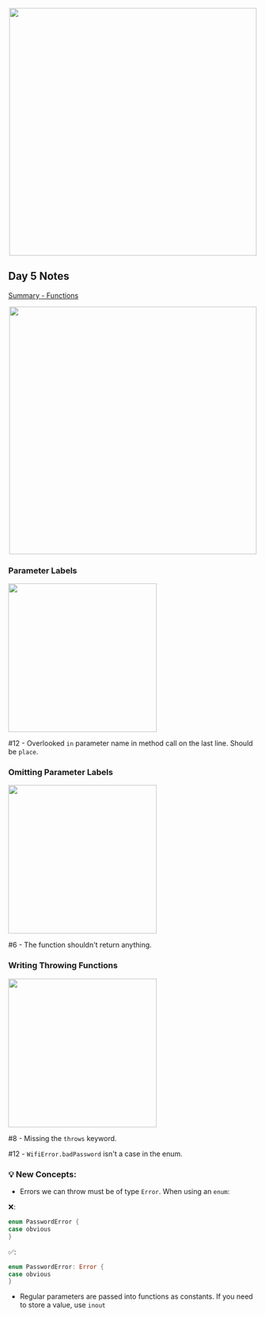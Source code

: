 <p align="center"><img src="https://github.com/neilhiddink/HwS/blob/1aff6f6451bfbef908e80d071cde9f3f30158242/00.%20Resources/banner-100.png" width="500"></p>

## Day 5 Notes

[Summary - Functions](https://youtu.be/5PcYq4M6Qaw)

<p align="center"><img src="https://github.com/neilhiddink/HwS/blob/1aff6f6451bfbef908e80d071cde9f3f30158242/01.%20100%20Days%20of%20Swift/00.%20Swift%20Fundamentals/005.%20Functions/Tests/00.%20Day%205%20Progress%202-5-19.png" width="500"></p>

### Parameter Labels

<img src="" width="300">

#12 - Overlooked `in` parameter name in method call on the last line. Should be `place`.

### Omitting Parameter Labels

<img src="https://github.com/neilhiddink/HwS/blob/1aff6f6451bfbef908e80d071cde9f3f30158242/01.%20100%20Days%20of%20Swift/00.%20Swift%20Fundamentals/005.%20Functions/Tests/05.%20Omitting%20Parameter%20Labels%202-5-19.png" width="300">

#6 - The function shouldn't return anything.

### Writing Throwing Functions

<img src="https://github.com/neilhiddink/HwS/blob/1aff6f6451bfbef908e80d071cde9f3f30158242/01.%20100%20Days%20of%20Swift/00.%20Swift%20Fundamentals/005.%20Functions/Tests/08.%20Writing%20Throwing%20Functions%202-5-19.png" width="300">

#8 - Missing the `throws` keyword.

#12 - `WifiError.badPassword` isn't a case in the enum.

### 💡 New Concepts:

- Errors we can throw must be of type  `Error`. When using an `enum`:

❌:
```swift
enum PasswordError {
case obvious
}
```

✅:
```swift
enum PasswordError: Error {
case obvious
}
```
- Regular parameters are passed into functions as constants. If you need to store a value, use `inout`
